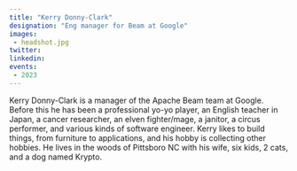 ```yaml
---
title: "Kerry Donny-Clark"
designation: "Eng manager for Beam at Google"
images:
 - headshot.jpg
twitter: 
linkedin: 
events:
 - 2023
---
```


Kerry Donny-Clark is a manager of the Apache Beam team at Google. Before this he has been a professional yo-yo player, an English teacher in Japan, a cancer researcher, an elven fighter/mage, a janitor, a circus performer, and various kinds of software engineer. Kerry likes to build things, from furniture to applications, and his hobby is collecting other hobbies. He lives in the woods of Pittsboro NC with his wife, six kids, 2 cats, and a dog named Krypto.